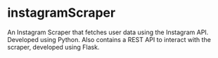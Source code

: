 # instagramScraper

An Instagram Scraper that fetches user data using the Instagram API. Developed using Python. Also contains a REST API to interact with the scraper, developed using Flask.

